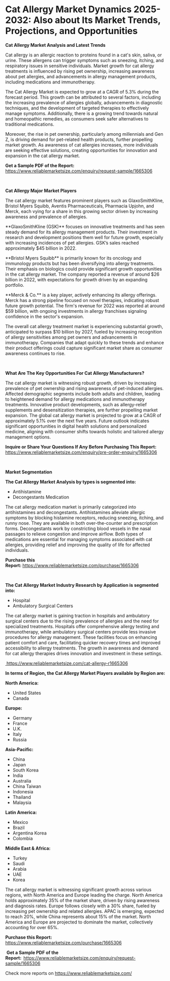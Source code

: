 <p><h1>Cat Allergy Market Dynamics 2025-2032: Also about Its Market Trends, Projections, and Opportunities</h1></p><p><strong>Cat Allergy Market Analysis and Latest Trends</strong></p>
<p><p>Cat allergy is an allergic reaction to proteins found in a cat's skin, saliva, or urine. These allergens can trigger symptoms such as sneezing, itching, and respiratory issues in sensitive individuals. Market growth for cat allergy treatments is influenced by rising pet ownership, increasing awareness about pet allergies, and advancements in allergy management products, including medications and immunotherapy.</p><p>The Cat Allergy Market is expected to grow at a CAGR of 5.3% during the forecast period. This growth can be attributed to several factors, including the increasing prevalence of allergies globally, advancements in diagnostic techniques, and the development of targeted therapies to effectively manage symptoms. Additionally, there is a growing trend towards natural and homeopathic remedies, as consumers seek safer alternatives to traditional medications. </p><p>Moreover, the rise in pet ownership, particularly among millennials and Gen Z, is driving demand for pet-related health products, further propelling market growth. As awareness of cat allergies increases, more individuals are seeking effective solutions, creating opportunities for innovation and expansion in the cat allergy market.</p></p>
<p><strong>Get a Sample PDF of the Report:&nbsp;</strong> <a href="https://www.reliablemarketsize.com/enquiry/request-sample/1665306?utm_campaign=1999&utm_medium=2&utm_source=Github&utm_content=ia&utm_term=03032025&utm_id=cat-allergy">https://www.reliablemarketsize.com/enquiry/request-sample/1665306</a></p>
<p>&nbsp;</p>
<p><strong>Cat Allergy Major Market Players</strong></p>
<p><p>The cat allergy market features prominent players such as GlaxoSmithKline, Bristol Myers Squibb, Aventis Pharmaceuticals, Pharmacia Upjohn, and Merck, each vying for a share in this growing sector driven by increasing awareness and prevalence of allergies.</p><p>**GlaxoSmithKline (GSK)** focuses on innovative treatments and has seen steady demand for its allergy management products. Their investment in research and development positions them well for future growth, especially with increasing incidences of pet allergies. GSK’s sales reached approximately $45 billion in 2022.</p><p>**Bristol Myers Squibb** is primarily known for its oncology and immunology products but has been diversifying into allergy treatments. Their emphasis on biologics could provide significant growth opportunities in the cat allergy market. The company reported a revenue of around $26 billion in 2022, with expectations for growth driven by an expanding portfolio.</p><p>**Merck & Co.** is a key player, actively enhancing its allergy offerings. Merck has a strong pipeline focused on novel therapies, indicating robust future growth potential. The firm's revenue for 2022 was reported at around $59 billion, with ongoing investments in allergy franchises signaling confidence in the sector's expansion.</p><p>The overall cat allergy treatment market is experiencing substantial growth, anticipated to surpass $10 billion by 2027, fueled by increasing recognition of allergy sensitivities among pet owners and advancements in immunotherapy. Companies that adapt quickly to these trends and enhance their product offerings could capture significant market share as consumer awareness continues to rise.</p></p>
<p>&nbsp;</p>
<p><strong>What Are The Key Opportunities For Cat Allergy Manufacturers?</strong></p>
<p><p>The cat allergy market is witnessing robust growth, driven by increasing prevalence of pet ownership and rising awareness of pet-induced allergies. Affected demographic segments include both adults and children, leading to heightened demand for allergy medications and immunotherapy treatments. Innovative product developments, such as allergy-relief supplements and desensitization therapies, are further propelling market expansion. The global cat allergy market is projected to grow at a CAGR of approximately 5.1% over the next five years. Future outlook indicates significant opportunities in digital health solutions and personalized medicine, aligning with consumer shifts towards holistic and tailored allergy management options.</p></p>
<p><strong>Inquire or Share Your Questions If Any Before Purchasing This Report:</strong> <a href="https://www.reliablemarketsize.com/enquiry/pre-order-enquiry/1665306?utm_campaign=1999&utm_medium=2&utm_source=Github&utm_content=ia&utm_term=03032025&utm_id=cat-allergy">https://www.reliablemarketsize.com/enquiry/pre-order-enquiry/1665306</a></p>
<p>&nbsp;</p>
<p><strong>Market Segmentation</strong></p>
<p><strong>The Cat Allergy Market Analysis by types is segmented into:</strong></p>
<p><ul><li>Antihistamine</li><li>Decongestants Medication</li></ul></p>
<p><p>The cat allergy medication market is primarily categorized into antihistamines and decongestants. Antihistamines alleviate allergic symptoms by blocking histamine receptors, reducing sneezing, itching, and runny nose. They are available in both over-the-counter and prescription forms. Decongestants work by constricting blood vessels in the nasal passages to relieve congestion and improve airflow. Both types of medications are essential for managing symptoms associated with cat allergies, providing relief and improving the quality of life for affected individuals.</p></p>
<p><strong>Purchase this Report:&nbsp;</strong><a href="https://www.reliablemarketsize.com/purchase/1665306?utm_campaign=1999&utm_medium=2&utm_source=Github&utm_content=ia&utm_term=03032025&utm_id=cat-allergy">https://www.reliablemarketsize.com/purchase/1665306</a></p>
<p>&nbsp;</p>
<p><strong>The Cat Allergy Market Industry Research by Application is segmented into:</strong></p>
<p><ul><li>Hospital</li><li>Ambulatory Surgical Centers</li></ul></p>
<p><p>The cat allergy market is gaining traction in hospitals and ambulatory surgical centers due to the rising prevalence of allergies and the need for specialized treatments. Hospitals offer comprehensive allergy testing and immunotherapy, while ambulatory surgical centers provide less invasive procedures for allergy management. These facilities focus on enhancing patient comfort and care, facilitating quicker recovery times and improved accessibility to allergy treatments. The growth in awareness and demand for cat allergy therapies drives innovation and investment in these settings.</p></p>
<p><a href="https://www.reliablemarketsize.com/cat-allergy-r1665306?utm_campaign=1999&utm_medium=2&utm_source=Github&utm_content=ia&utm_term=03032025&utm_id=cat-allergy">&nbsp;https://www.reliablemarketsize.com/cat-allergy-r1665306</a></p>
<p><strong>In terms of Region, the Cat Allergy Market Players available by Region are:</strong></p>
<p>
    <p> <strong> North America: </strong>
        <ul>
            <li>United States</li>
            <li>Canada</li>
        </ul>
        </p> 
    <p> <strong> Europe: </strong>
        <ul>
            <li>Germany</li>
            <li>France</li>
            <li>U.K.</li>
            <li>Italy</li>
            <li>Russia</li>
        </ul>
        </p> 
    <p> <strong> Asia-Pacific: </strong>
        <ul>
            <li>China</li>
            <li>Japan</li>
            <li>South Korea</li>
            <li>India</li>
            <li>Australia</li>
            <li>China Taiwan</li>
            <li>Indonesia</li>
            <li>Thailand</li>
            <li>Malaysia</li>
        </ul>
        </p> 
    <p> <strong> Latin America: </strong>
        <ul>
            <li>Mexico</li>
            <li>Brazil</li>
            <li>Argentina Korea</li>
            <li>Colombia</li>
        </ul>
        </p> 
    <p> <strong> Middle East & Africa: </strong>
        <ul>
            <li>Turkey</li>
            <li>Saudi</li>
            <li>Arabia</li>
            <li>UAE</li>
            <li>Korea</li>
        </ul>
    </p>
    </p>
<p><p>The cat allergy market is witnessing significant growth across various regions, with North America and Europe leading the charge. North America holds approximately 35% of the market share, driven by rising awareness and diagnosis rates. Europe follows closely with a 30% share, fueled by increasing pet ownership and related allergies. APAC is emerging, expected to reach 20%, while China represents about 15% of the market. North America and Europe are projected to dominate the market, collectively accounting for over 65%.</p></p>
<p><strong>Purchase this Report: </strong><a href="https://www.reliablemarketsize.com/purchase/1665306?utm_campaign=1999&utm_medium=2&utm_source=Github&utm_content=ia&utm_term=03032025&utm_id=cat-allergy">https://www.reliablemarketsize.com/purchase/1665306</a></p>
<p>&nbsp;<strong>Get a Sample PDF of the Report:&nbsp;&nbsp;</strong><a href="https://www.reliablemarketsize.com/enquiry/request-sample/1665306?utm_campaign=1999&utm_medium=2&utm_source=Github&utm_content=ia&utm_term=03032025&utm_id=cat-allergy">https://www.reliablemarketsize.com/enquiry/request-sample/1665306</a></p>
<p><strong></strong></p>
<p>Check more reports on <a href="https://www.reliablemarketsize.com/?utm_campaign=1999&utm_medium=2&utm_source=Github&utm_content=ia&utm_term=03032025&utm_id=cat-allergy">https://www.reliablemarketsize.com/</a></p>